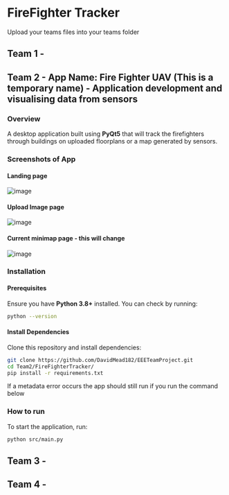 # FireFighter Tracker
Upload your teams files into your teams folder

## Team 1 -

## Team 2 - App Name: Fire Fighter UAV (This is a temporary name) - Application development and visualising data from sensors
### Overview
A desktop application built using **PyQt5** that will track the firefighters through buildings on uploaded floorplans or a map generated by sensors.

### Screenshots of App
#### Landing page
![image](https://github.com/user-attachments/assets/966f8bf3-bbc2-4fae-b93b-d344832e8faa)
#### Upload Image page
![image](https://github.com/user-attachments/assets/61c7a7df-c89f-4b2a-be7f-2904ac7d8f20)
#### Current minimap page - this will change
![image](https://github.com/user-attachments/assets/dfda081f-8ab5-4c53-ae6f-5ee133135ded)

### Installation
#### Prerequisites
Ensure you have **Python 3.8+** installed. You can check by running:
```sh
python --version
```
#### Install Dependencies
Clone this repository and install dependencies:
```sh
git clone https://github.com/DavidMead182/EEETeamProject.git
cd Team2/FireFighterTracker/
pip install -r requirements.txt
```
If a metadata error occurs the app should still run if you run the command below

### How to run
To start the application, run:
```sh
python src/main.py
```

## Team 3 -


## Team 4 - 
